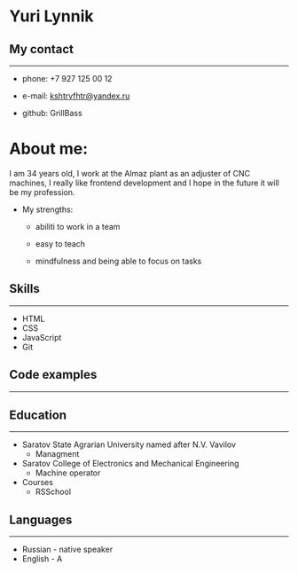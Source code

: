 # Yuri Lynnik 

## My contact
--- 
* phone: +7 927 125 00 12

* e-mail: kshtrvfhtr@yandex.ru

* github: GrillBass

# About me:

I am 34 years old, I work at the Almaz plant as an adjuster of CNC machines, I really like frontend development and I hope in the future it will be my profession.

* My strengths:

    - abiliti to work in a team

    - easy to teach

    - mindfulness and being able to focus on tasks
   
    
## Skills
---
* HTML
* CSS
* JavaScript
* Git

## Code examples
---




## Education
--- 
 * Saratov State Agrarian University named after N.V. Vavilov
    - Managment
 * Saratov College of Electronics and Mechanical Engineering
    - Machine operator
 * Courses
    - RSSchool
## Languages
--- 
 * Russian - native speaker
 * English - A    



